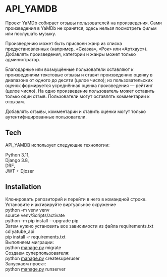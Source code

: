 <!DOCTYPE html><html><head><meta charset="utf-8">
<h1 class="code-line" data-line-start="0" data-line-end="1"><a id="API_FINAL_YATUBE_0"></a>API_YAMDB</h1>
<p class="has-line-data" data-line-start="4" data-line-end="5">Проект YaMDb собирает отзывы пользователей на произведения. Сами произведения в YaMDb не хранятся, здесь нельзя посмотреть фильм или послушать музыку.

Произведению может быть присвоен жанр из списка предустановленных (например, «Сказка», «Рок» или «Артхаус»). Добавлять произведения, категории и жанры может только администратор.

Благодарные или возмущённые пользователи оставляют к произведениям текстовые отзывы и ставят произведению оценку в диапазоне от одного до десяти (целое число); из пользовательских оценок формируется усреднённая оценка произведения — рейтинг (целое число). На одно произведение пользователь может оставить только один отзыв. Пользователи могут оставлять комментарии к отзывам.

Добавлять отзывы, комментарии и ставить оценки могут только аутентифицированные пользователи.</p>
<h2 class="code-line" data-line-start="31" data-line-end="32"><a id="Tech_31"></a>Tech</h2>
<p class="has-line-data" data-line-start="33" data-line-end="34">API_YAMDB использует следующие технологии:</p>
<p class="has-line-data" data-line-start="35" data-line-end="39">Python 3.11,<br>
Django 3.8,<br>
DRF,<br>
JWT + Djoser</p>
<h2 class="code-line" data-line-start="41" data-line-end="42"><a id="Installation_41"></a>Installation</h2>
<p class="has-line-data" data-line-start="43" data-line-end="57">Клонировать репозиторий и перейти в него в командной строке.<br>
Установите и активируйте виртуальное окружение<br>
python -m venv venv<br>
source venv/Scripts/activate<br>
python -m pip install --upgrade pip<br>
Затем нужно установить все зависимости из файла requirements.txt<br>
cd yatube_api<br>
pip install -r requirements.txt<br>
Выполняем миграции:<br>
python <a href="http://manage.py">manage.py</a> migrate<br>
Создаем суперпользователя:<br>
python <a href="http://manage.py">manage.py</a> createsuperuser<br>
Запускаем проект:<br>
python <a href="http://manage.py">manage.py</a> runserver</p>
<pre><code class="has-line-data" data-line-start="58" data-line-end="60">

</code></pre>
</body></html>